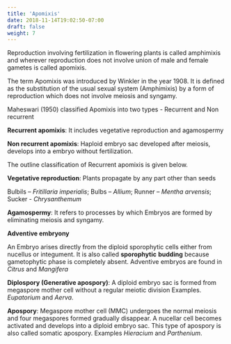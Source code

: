 ```yaml
---
title: 'Apomixis'
date: 2018-11-14T19:02:50-07:00
draft: false
weight: 7
---
```

Reproduction involving fertilization in flowering plants is called amphimixis and wherever reproduction does not involve union of male and female gametes is called apomixis.

The term Apomixis was introduced by Winkler in the year 1908. It is defined as the substitution of the usual sexual system (Amphimixis) by a form of reproduction which does not involve meiosis and syngamy.

Maheswari (1950) classified Apomixis into two types - Recurrent and Non recurrent

**Recurrent apomixis**: It includes vegetative reproduction and agamospermy

**Non recurrent apomixis**: Haploid embryo sac developed after meiosis, develops into a embryo without fertilization.

The outline classification of Recurrent apomixis is given below.

**Vegetative reproduction**: Plants propagate by any part other than seeds

Bulbils – _Fritillaria imperialis_; Bulbs – _Allium_; Runner – _Mentha arvensis_; Sucker - _Chrysanthemum_

**Agamospermy**: It refers to processes by which Embryos are formed by eliminating meiosis and syngamy.

**Adventive embryony**

An Embryo arises directly from the diploid sporophytic cells either from nucellus or integument. It is also called **sporophytic** **budding** because gametophytic phase is completely absent. Adventive embryos are found in _Citrus_ and _Mangifera_

**Diplospory (Generative apospory)**: A diploid embryo sac is formed from megaspore mother cell without a regular meiotic division Examples. _Eupatorium_ and _Aerva_.

**Apospory**: Megaspore mother cell (MMC) undergoes the normal meiosis and four megaspores formed gradually disappear. A nucellar cell becomes activated and develops into a diploid embryo sac. This type of apospory is also called somatic apospory. Examples _Hieracium_ and _Parthenium_.